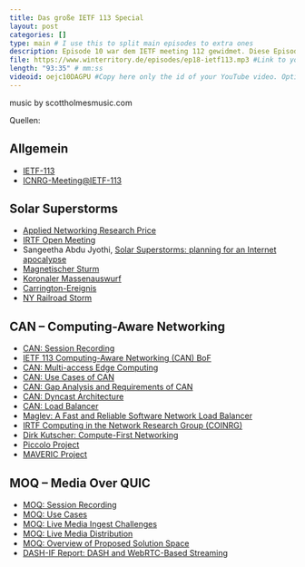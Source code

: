 ```yaml
---
title: Das große IETF 113 Special
layout: post
categories: []
type: main # I use this to split main episodes to extra ones
description: Episode 10 war dem IETF meeting 112 gewidmet. Diese Episode ist wieder ein IETF Special. Die Folge startet stürmisch, im wahrsten Sinne des Wortes, und endet mit einem Blick auf Vorschläge für neue Protokolle und Protokollerweiterungen, die vielleicht irgendwann einen Platz in der IETF finden werden. Viel Spaß bei unserem zweiten Special.
file: https://www.winterritory.de/episodes/ep18-ietf113.mp3 #Link to your .mp3 file
length: "93:35" # mm:ss
videoid: oejc10DAGPU #Copy here only the id of your YouTube video. Optional 
---
```

music by scottholmesmusic.com

Quellen:

## Allgemein

* [IETF-113](https://www.ietf.org/how/meetings/113/)
* [ICNRG-Meeting@IETF-113](https://dirk-kutscher.info/irtf/icnrg-ietf113/)

## Solar Superstorms

* [Applied Networking Research Price](https://irtf.org/anrp/)
* [IRTF Open Meeting](https://datatracker.ietf.org/meeting/113/materials/agenda-113-irtfopen-00)
* Sangeetha Abdu Jyothi, [Solar Superstorms: planning for an Internet apocalypse](https://dl.acm.org/doi/10.1145/3452296.3472916)
* [Magnetischer Sturm](https://de.wikipedia.org/wiki/Magnetischer_Sturm)
* [Koronaler Massenauswurf](https://de.wikipedia.org/wiki/Koronaler_Massenauswurf)
* [Carrington-Ereignis](https://de.wikipedia.org/wiki/Carrington-Ereignis)
* [NY Railroad Storm](https://en.wikipedia.org/wiki/May_1921_geomagnetic_storm)

## CAN – Computing-Aware Networking

* [CAN: Session Recording](https://www.youtube.com/watch?v=_0uanSBJz5c)
* [IETF 113 Computing-Aware Networking (CAN) BoF](https://datatracker.ietf.org/meeting/113/materials/slides-113-can-chairs-slides-05)
* [CAN: Multi-access Edge Computing](https://datatracker.ietf.org/meeting/113/materials/slides-113-can-mec-cnc-01)
* [CAN: Use Cases of CAN](https://datatracker.ietf.org/meeting/113/materials/slides-113-can-use-cases-04)
* [CAN: Gap Analysis and Requirements of CAN](https://datatracker.ietf.org/meeting/113/materials/slides-113-can-gap-analysis-requirements-04)
* [CAN: Dyncast Architecture](https://datatracker.ietf.org/meeting/113/materials/slides-113-can-dyncast-03)
* [CAN: Load Balancer](https://datatracker.ietf.org/meeting/113/materials/slides-113-can-load-balancer-01)
* [Maglev: A Fast and Reliable Software Network Load Balancer](https://research.google/pubs/pub44824/)
* [IRTF Computing in the Network Research Group (COINRG)](https://datatracker.ietf.org/rg/coinrg/about/)
* [Dirk Kutscher: Compute-First Networking](https://dirk-kutscher.info/publications/cfn/)
* [Piccolo Project](https://piccolo-project.org/)
* [MAVERIC Project](https://maveric-project.org/)

## MOQ – Media Over QUIC

* [MOQ: Session Recording](https://www.youtube.com/watch?v=qwL1tkM5D7A)
* [MOQ: Use Cases](https://datatracker.ietf.org/meeting/113/materials/slides-113-moq-use-cases-overview-00)
* [MOQ: Live Media Ingest Challenges](https://datatracker.ietf.org/meeting/113/materials/slides-113-moq-media-contribution-use-case-01)
* [MOQ: Live Media Distribution](https://datatracker.ietf.org/meeting/113/materials/slides-113-moq-4-live-streaming-distribution-00)
* [MOQ: Overview of Proposed Solution Space](https://datatracker.ietf.org/meeting/113/materials/slides-113-moq-5-range-of-architectures-00)
* [DASH-IF Report: DASH and WebRTC-Based Streaming](https://dashif.org/webRTC/report)